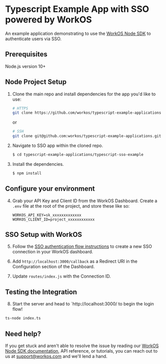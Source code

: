 # Typescript Example App with SSO powered by WorkOS

An example application demonstrating to use the [WorkOS Node SDK](https://github.com/workos-inc/workos-node) to authenticate users via SSO. 

## Prerequisites

Node.js version 10+

## Node Project Setup

1. Clone the main repo and install dependencies for the app you'd like to use:
    ```bash
    # HTTPS
    git clone https://github.com/workos/typescript-example-applications.git
    ```
    or

    ```bash
    # SSH
    git clone git@github.com:workos/typescript-example-applications.git
    ```

2. Navigate to SSO app within the cloned repo. 
   ```bash
   $ cd typescript-example-applications/typescript-sso-example
   ```

3. Install the dependencies. 
    ```bash
    $ npm install
    ```

## Configure your environment

4. Grab your API Key and Client ID from the WorkOS Dashboard. Create a `.env`
file at the root of the project, and store these like so:
    ```
    WORKOS_API_KEY=sk_xxxxxxxxxxxxx
    WORKOS_CLIENT_ID=project_xxxxxxxxxxxx
    ```

## SSO Setup with WorkOS

5. Follow the [SSO authentication flow instructions](https://workos.com/docs/sso/guide/introduction) to create a new SSO connection in your WorkOS dashboard.

6. Add `http://localhost:3000/callback` as a Redirect URI in the Configuration section of the Dashboard.

7. Update `routes/index.js` with the Connection ID.

## Testing the Integration

8. Start the server and head to `http://localhost:3000/ to begin the login flow! 

```sh
ts-node index.ts
```


## Need help?

If you get stuck and aren't able to resolve the issue by reading our [WorkOS Node SDK documentation](https://docs.workos.com/sdk/node), API reference, or tutorials, you can reach out to us at support@workos.com and we'll lend a hand.